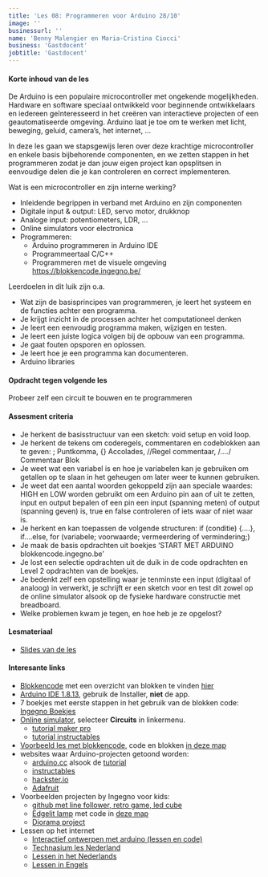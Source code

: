 ```yaml
---
title: 'Les 08: Programmeren voor Arduino 28/10'
image: ''
businessurl: ''
name: 'Benny Malengier en Maria-Cristina Ciocci'
business: 'Gastdocent'
jobtitle: 'Gastdocent'
---
```

> 
#### Korte inhoud van de les
De Arduino is een populaire microcontroller met ongekende mogelijkheden. Hardware en software speciaal ontwikkeld voor beginnende ontwikkelaars en iedereen geïnteresseerd in het creëren van interactieve projecten of een geautomatiseerde omgeving. Arduino laat je toe om te werken met licht, beweging, geluid, camera’s, het internet, ... 

In deze les gaan we stapsgewijs leren over deze krachtige microcontroller en enkele basis bijbehorende componenten, en we zetten stappen in het programmeren zodat je dan jouw eigen project kan opsplitsen in eenvoudige delen die je kan controleren en correct implementeren.

Wat is een microcontroller en zijn interne werking?
- Inleidende begrippen in verband met Arduino en zijn componenten
- Digitale input & output: LED, servo motor, drukknop
- Analoge input: potentiometers, LDR, …
- Online simulators voor electronica
- Programmeren: 
    - Arduino programmeren in Arduino IDE
    - Programmeertaal C/C++ 
    - Programmeren met de visuele omgeving https://blokkencode.ingegno.be/

Leerdoelen in dit luik zijn o.a. 
- Wat zijn de basisprincipes van programmeren, je leert het systeem en de functies achter een programma.
- Je krijgt inzicht in de processen achter het computationeel denken
- Je leert een eenvoudig programma maken, wijzigen en testen.
- Je leert een juiste logica volgen bij de opbouw van een programma.
- Je gaat fouten opsporen en oplossen.
- Je leert hoe je een programma kan documenteren.
- Arduino libraries

#### Opdracht tegen volgende les
Probeer zelf een circuit te bouwen en te programmeren

#### Assesment criteria
- Je herkent de basisstructuur van een sketch:  void setup en void loop.
- Je herkent de tekens om coderegels, commentaren en codeblokken aan te geven: ; Puntkomma, {} Accolades, //Regel commentaar, /*….*/ Commentaar Blok
- Je weet wat een variabel is en hoe je variabelen kan je gebruiken om getallen op te slaan in het geheugen om later weer te kunnen gebruiken. 
- Je weet dat een aantal woorden gekoppeld zijn aan speciale waardes: HIGH en LOW worden gebruikt om een Arduino pin aan of uit te zetten, input en output bepalen of een pin een input (spanning meten) of output (spanning geven) is,  true en false controleren of iets waar of niet waar is. 
- Je herkent en kan toepassen de volgende structuren: if (conditie) {….}, if….else, for (variabele; voorwaarde; vermeerdering of vermindering;)
- Je maak de basis opdrachten uit  boekjes ‘START MET ARDUINO blokkencode.ingegno.be’  
- Je lost een selectie opdrachten uit de duik in de code opdrachten en Level 2 opdrachten van de boekjes. 
- Je bedenkt zelf een opstelling waar je tenminste een input (digitaal of analoog) in verwerkt, je schrijft er een sketch voor en test dit zowel op de online simulator alsook op de fysieke hardware constructie met breadboard.
- Welke problemen kwam je tegen, en hoe heb je ze opgelost?

#### Lesmateriaal


- [Slides van de les](https://docs.google.com/presentation/d/1zYx737t4vMhnM_muppOEAxIqCsfH3cSezR0UuKX4VDY/edit?usp=sharing)

#### Interesante links 

- [Blokkencode](https://blokkencode.ingegno.be/) met een overzicht van blokken te vinden [hier](http://bit.ly/2OpFDNm)
- [Arduino IDE 1.8.13](https://www.arduino.cc/en/Main/Software), gebruik de Installer, **niet** de app.
- 7 boekjes met eerste  stappen in het gebruik van de blokken code: [Ingegno Boekjes](https://ingegno.be/realisations/blockly4arduino.html)
- [Online simulator](tinkercad.com), selecteer **Circuits** in linkermenu.
    - [tutorial maker pro](https://maker.pro/custom/tutorial/how-to-design-and-simulate-circuits-in-tinkercad)
    - [tutorial instructables](https://www.instructables.com/id/Beginner-Arduino-With-Tinkercad-Circuits/)
- [Voorbeeld les met blokkencode](http://bit.ly/2pXkBfw), code en blokken [in deze map](http://bit.ly/2qMdGWI)
- websites waar Arduino-projecten getoond worden:
    - [arduino.cc](https://create.arduino.cc/projecthub) alsook de [tutorial](https://www.arduino.cc/en/Tutorial/HomePage)
    - [instructables](https://www.instructables.com/howto/arduino/)
    - [hackster.io](https://www.hackster.io/)
    - [Adafruit](https://learn.adafruit.com/)
- Voorbeelden projecten by Ingegno voor kids: 
    - [github met line follower, retro game, led cube](https://github.com/ingegno)
    - [Edgelit lamp](http://bit.ly/2XPBpld) met code in [deze map](http://bit.ly/35B55F5)
    - [Diorama project](http://bit.ly/2Okp84Q)
- Lessen op het internet
    - [Interactief ontwerpen met arduino (lessen en code)](https://sites.google.com/site/hwcontwerpen/interactief-ontwerpen-met-arduino)
    - [Technasium les Nederland](https://jrl-technasium.nl/files/2.%20interactief%20ontwerpen%20met%20arduino.pdf)
    - [Lessen in het Nederlands](https://github.com/richelbilderbeek/arduino_voor_jonge_tieners)
    - [Lessen in Engels](https://www.eeme.co/)

<!--
- [Video van de les](https://www.youtube.com/watch?v=FAt1GpBaGG4&list=PL0O-QGaZVUNqtiBx38yR6FxbQUYL_ipzJ&index=4&t=0s) 

#### Interesante links 
- [Extra linken met info](https://docs.google.com/document/d/1SziPOwcs6eyHoD8xQqev3XAeu9lv2lJ2GBzCk7QCwng/edit?usp=sharing)

-->

